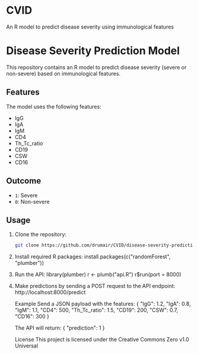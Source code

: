 # CVID
An R model to predict disease severity using immunological features

# Disease Severity Prediction Model

This repository contains an R model to predict disease severity (severe or non-severe) based on immunological features.

## Features
The model uses the following features:
- IgG 
- IgA 
- IgM 
- CD4
- Th_Tc_ratio
- CD19
- CSW
- CD16

## Outcome
- `1`: Severe
- `0`: Non-severe

## Usage
1. Clone the repository:
   ```bash
   git clone https://github.com/drumair/CVID/disease-severity-prediction.git

2. Install required R packages:
   install.packages(c("randomForest", "plumber"))

3. Run the API:
   library(plumber)
   r <- plumb("api.R")
   r$run(port = 8000)

4. Make predictions by sending a POST request to the API endpoint:
   http://localhost:8000/predict


   Example
   Send a JSON payload with the features:
   {
  "IgG": 1.2,
  "IgA": 0.8,
  "IgM": 1.1,
  "CD4": 500,
  "Th_Tc_ratio": 1.5,
  "CD19": 200,
  "CSW": 0.7,
  "CD16": 300
   }

   The API will return:
   {
  "prediction": 1
   }

   License
This project is licensed under the Creative Commons Zero v1.0 Universal
